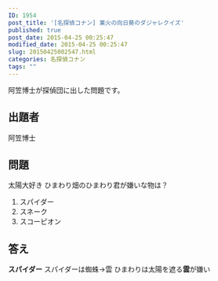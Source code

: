 ```yaml
---
ID: 1954
post_title: '[名探偵コナン] 業火の向日葵のダジャレクイズ'
published: true
post_date: 2015-04-25 00:25:47
modified_date: 2015-04-25 00:25:47
slug: 20150425002547.html
categories: 名探偵コナン
tags: ""
---
```

阿笠博士が探偵団に出した問題です。
<!--more-->
<h2>出題者</h2>
阿笠博士
<h2>問題</h2>
太陽大好き ひまわり畑のひまわり君が嫌いな物は？
<ol>
	<li>スパイダー</li>
	<li>スネーク</li>
	<li>スコーピオン</li>
</ol>

<h2>答え</h2>
<strong>スパイダー</strong>
スパイダーは蜘蛛→雲
ひまわりは太陽を遮る<b>雲</b>が嫌い